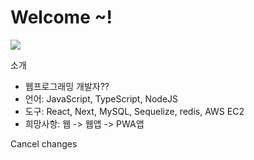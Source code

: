 <h1>Welcome ~!</h1>
<img src="https://placeimg.com/200/200/arch">
<p>소개</p>
<ul>
  <li>웹프로그래밍 개발자??</li>
  <li>언어: JavaScript, TypeScript, NodeJS</li>
  <li>도구: React, Next, MySQL, Sequelize, redis, AWS EC2 </li>
  <li>희망사항: 웹 -> 웹앱 -> PWA앱</li>  
</ul>



Cancel changes






<!--
**chun-sung/chun-sung** is a ✨ _special_ ✨ repository because its `README.md` (this file) appears on your GitHub profile.

Here are some ideas to get you started:

- 🔭 I’m currently working on ...
- 🌱 I’m currently learning ...
- 👯 I’m looking to collaborate on ...
- 🤔 I’m looking for help with ...
- 💬 Ask me about ...
- 📫 How to reach me: ...
- 😄 Pronouns: ...
- ⚡ Fun fact: ...
-->
